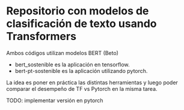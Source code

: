 # Repositorio con modelos de clasificación de texto usando Transformers

Ambos códigos utilizan modelos BERT (Beto)

* bert_sostenible es la aplicación en tensorflow.
* bert-pt-sostenible es la aplicación utilizando pytorch.

La idea es poner en práctica las distintas herramientas y luego poder comparar el desempeño de TF vs Pytorch en la misma tarea. 

TODO: implementar versión en pytorch 
